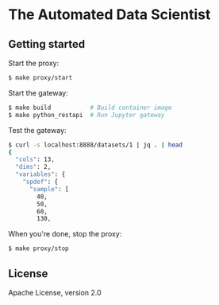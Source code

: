 # The Automated Data Scientist

## Getting started

Start the proxy:

```bash
$ make proxy/start
```

Start the gateway:

```bash
$ make build           # Build container image
$ make python_restapi  # Run Jupyter gateway
```

Test the gateway:

```bash
$ curl -s localhost:8888/datasets/1 | jq . | head
{
  "cols": 13,
  "dims": 2,
  "variables": {
    "spdef": {
      "sample": [
        40,
        50,
        60,
        130,
```


When you're done, stop the proxy:

```bash
$ make proxy/stop
```

## License

Apache License, version 2.0
